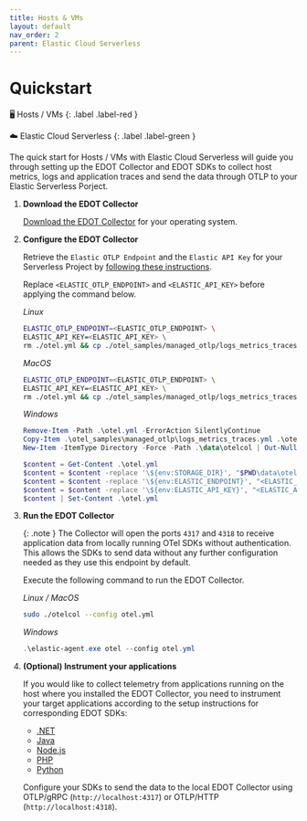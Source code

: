 ```yaml
---
title: Hosts & VMs
layout: default
nav_order: 2
parent: Elastic Cloud Serverless
---
```


# Quickstart

🖥 Hosts / VMs
{: .label .label-red }

☁️ Elastic Cloud Serverless
{: .label .label-green }

The quick start for Hosts / VMs with Elastic Cloud Serverless will guide you through setting up the EDOT Collector and EDOT SDKs to collect host metrics,
logs and application traces and send the data through OTLP to your Elastic Serverless Porject.

1. **Download the EDOT Collector**

    [Download the EDOT Collector](../../edot-collector/download) for your operating system.

2. **Configure the EDOT Collector**

    Retrieve the `Elastic OTLP Endpoint` and the `Elastic API Key` for your Serverless Project by [following these instructions](./#retrieving-connection-details-for-your-serverless-project).

    Replace `<ELASTIC_OTLP_ENDPOINT>` and `<ELASTIC_API_KEY>` before applying the command below.

    *Linux*

    ```bash
    ELASTIC_OTLP_ENDPOINT=<ELASTIC_OTLP_ENDPOINT> \
    ELASTIC_API_KEY=<ELASTIC_API_KEY> \
    rm ./otel.yml && cp ./otel_samples/managed_otlp/logs_metrics_traces.yml ./otel.yml && mkdir -p ./data/otelcol && sed -i 's#\${env:STORAGE_DIR}#'"$PWD"/data/otelcol'#g' ./otel.yml && sed -i 's#\${env:ELASTIC_ENDPOINT}#ELASTIC_OTLP_ENDPOINT' ./otel.yml && sed -i 's/\${env:ELASTIC_API_KEY}/$ELASTIC_API_KEY/g' ./otel.yml
    ```

    *MacOS*

    ```bash
    ELASTIC_OTLP_ENDPOINT=<ELASTIC_OTLP_ENDPOINT> \
    ELASTIC_API_KEY=<ELASTIC_API_KEY> \
    rm ./otel.yml && cp ./otel_samples/managed_otlp/logs_metrics_traces.yml ./otel.yml && mkdir -p ./data/otelcol && sed -i '' 's#\${env:STORAGE_DIR}#'"$PWD"/data/otelcol'#g' ./otel.yml && sed -i '' 's#\${env:ELASTIC_ENDPOINT}#ELASTIC_OTLP_ENDPOINT' ./otel.yml && sed -i '' 's/\${env:ELASTIC_API_KEY}/$ELASTIC_API_KEY/g' ./otel.yml
    ```

    *Windows*

    ```powershell
    Remove-Item -Path .\otel.yml -ErrorAction SilentlyContinue
    Copy-Item .\otel_samples\managed_otlp\logs_metrics_traces.yml .\otel.yml
    New-Item -ItemType Directory -Force -Path .\data\otelcol | Out-Null

    $content = Get-Content .\otel.yml
    $content = $content -replace '\${env:STORAGE_DIR}', "$PWD\data\otelcol"
    $content = $content -replace '\${env:ELASTIC_ENDPOINT}', "<ELASTIC_OTLP_ENDPOINT>"
    $content = $content -replace '\${env:ELASTIC_API_KEY}', "<ELASTIC_API_KEY>"
    $content | Set-Content .\otel.yml
    ```

3. **Run the EDOT Collector**
    
    {: .note }
    The Collector will open the ports `4317` and `4318` to receive application data from locally running OTel SDKs without authentication.
    This allows the SDKs to send data without any further configuration needed as they use this endpoint by default.

   Execute the following command to run the EDOT Collector.

    *Linux / MacOS*

    ```bash
    sudo ./otelcol --config otel.yml
    ```

    *Windows*

    ```powershell
    .\elastic-agent.exe otel --config otel.yml
    ```

4. **(Optional) Instrument your applications**

    If you would like to collect telemetry from applications running on the host where you installed the EDOT Collector,
    you need to instrument your target applications according to the setup instructions for corresponding EDOT SDKs:

    - [.NET](../../edot-sdks/dotnet/setup)
    - [Java](../../edot-sdks/java/setup)
    - [Node.js](../../edot-sdks/nodejs/setup)
    - [PHP](../../edot-sdks/php/setup)
    - [Python](../../edot-sdks/python/setup)

    Configure your SDKs to send the data to the local EDOT Collector using OTLP/gRPC (`http://localhost:4317`) or OTLP/HTTP (`http://localhost:4318`).
